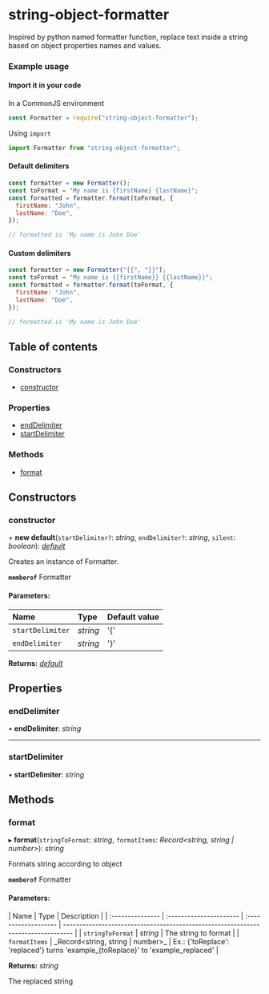 # string-object-formatter

Inspired by python named formatter function, replace text inside a string based on object properties names and values.

### Example usage

#### Import it in your code

In a CommonJS environment

```javascript
const Formatter = require("string-object-formatter");
```

Using `import`

```javascript
import Formatter from "string-object-formatter";
```

#### Default delimiters

```javascript
const formatter = new Formatter();
const toFormat = "My name is {firstName} {lastName}";
const formatted = formatter.format(toFormat, {
  firstName: "John",
  lastName: "Doe",
});

// formatted is 'My name is John Doe'
```

#### Custom delimiters

```javascript
const formatter = new Formatter("{{", "}}");
const toFormat = "My name is {{firstName}} {{lastName}}";
const formatted = formatter.format(toFormat, {
  firstName: "John",
  lastName: "Doe",
});

// formatted is 'My name is John Doe'
```

## Table of contents

### Constructors

- [constructor](#constructor)

### Properties

- [endDelimiter](#enddelimiter)
- [startDelimiter](#startdelimiter)

### Methods

- [format](#format)

## Constructors

### constructor

\+ **new default**(`startDelimiter?`: _string_, `endDelimiter?`: _string_, `silent`: _boolean_): [_default_](#)

Creates an instance of Formatter.

**`memberof`** Formatter

#### Parameters:

| Name             | Type     | Default value |
| :--------------- | :------- | :------------ |
| `startDelimiter` | _string_ | '{'           |
| `endDelimiter`   | _string_ | '}'           |

**Returns:** [_default_](#)

## Properties

### endDelimiter

• **endDelimiter**: _string_

---

### startDelimiter

• **startDelimiter**: _string_

## Methods

### format

▸ **format**(`stringToFormat`: _string_, `formatItems`: _Record<string, string | number>_): _string_

Formats string according to object

**`memberof`** Formatter

#### Parameters:

| Name             | Type                    | Description          |
| :--------------- | :---------------------- | :------------------- | --------------------------------------------------------------------------------- |
| `stringToFormat` | _string_                | The string to format |
| `formatItems`    | \_Record<string, string | number>\_            | Ex.: {'toReplace': 'replaced'} turns 'example\_{toReplace}' to 'example_replaced' |

**Returns:** _string_

The replaced string

